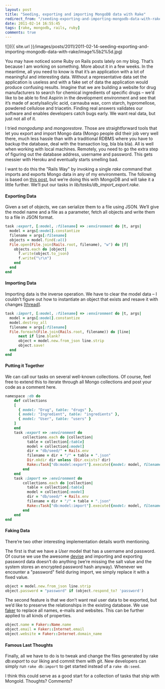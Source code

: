```yaml
---
layout: post
title: "Seeding, exporting and importing MongoDB data with Rake"
redirect_from: "/seeding-exporting-and-importing-mongodb-data-with-rake"
date: 2011-02-14 16:55:45
tags: [rake, mongodb, rails, ruby]
comments: true
---
```

![]({{ site.url }}/images/posts/2011/2011-02-14-seeding-exporting-and-importing-mongodb-data-with-rake/image%5b2%5d.jpg)

You may have noticed some Ruby on Rails posts lately on my blog. That’s because I am working on something. More about it in a few weeks. In the meantime, all you need to know is that it’s an application with a lot of meaningful and interesting data. Without a representative data set the application is useless and with a fake set of data the application would produce confusing results. Imagine that we are building a website for drug manufacturers to search for chemical ingredients of specific drugs – we’d like to be able to find Aspirin in the development environment and see that it’s made of acetylsalicylic acid, carnauba wax, corn starch, hypromellose, powdered cellulose and triacetin. Finding real answers validates our software and enables developers catch bugs early. We want real data, but just not all of it.

I tried _mongodump_ and _mongorestore_. Those are straightforward tools that let you export and import Mongo data (Mongo people did their job very well there, much less hassle than with a traditional RDBMS where you have to backup the database, deal with the transaction log, bla bla bla). All is well when working with local machines. Remotely, you need to go the extra step of figuring out the database address, username and password. This gets messier with Heroku and eventually starts smelling bad.

I want to do this the "Rails Way" by invoking a single _rake_ command that imports and exports Mongo data in any of my environments. The following is based on [this post](http://railsfreak.com/post/481785306/grow-your-app-from-seeds), but we’re doing this with MongoDB and will take it a little further. We’ll put our tasks in _lib/tasks/db_import_export.rake_.

#### Exporting Data

Given a set of objects, we can serialize them to a file using JSON. We’ll give the model name and a file as a parameter, fetch all objects and write them to a file in JSON format.

```ruby
task :export, [:model, :filename] => :environment do |t, args|
  model = args[:model].constantize
  filename = args[:filename]
  objects = model.find(:all)
  File.open(File.join(Rails.root, filename), "w") do |f|
    objects.each do |object|
      f.write(object.to_json)
      f.write("\r\n")
    end
  end
end
```

#### Importing Data

Importing data is the inverse operation. We have to clear the model data – I couldn’t figure out how to instantiate an object that exists and resave it with changes [[thread](http://groups.google.com/group/mongoid/browse_thread/thread/0c28c14d0c1c48cd#)].

```ruby
task :import, [:model, :filename] => :environment do |t, args|
  model = args[:model].constantize
  model.destroy_all
  filename = args[:filename]
  File.foreach(File.join(Rails.root, filename)) do |line|
      next if line.blank?
      object = model.new.from_json line.strip
      object.save!
  end
end
```

#### Putting it Together

We can call our tasks on several well-known collections. Of course, feel free to extend this to iterate through all Mongo collections and post your code as a comment here.

```ruby
namespace :db do
    def collections
    [
      { model: "Drug", table: "drugs" },
      { model: "Ingredient", table: "ingredients" },
      { model: "User", table: "users" }
    ]
    end
    task :export => :environment do
        collections.each do |collection|
          table = collection[:table]
          model = collection[:model]
          dir = "db/seed/" + Rails.env
          filename = dir + "/" + table + ".json"
          Dir.mkdir dir unless (Dir.exists? dir)
          Rake::Task["db:model:export"].execute({model: model, filename: filename})
        end
    end
    task :import => :environment do
        collections.each do |collection|
          table = collection[:table]
          model = collection[:model]
          dir = "db/seed/" + Rails.env
          filename = dir + "/" + table + ".json"
          Rake::Task["db:model:import"].execute({model: model, filename: filename})
        end
    end
end
```

#### Faking Data

There’re two other interesting implementation details worth mentioning.

The first is that we have a _User_ model that has a username and password. Of course we use the awesome [devise](https://github.com/plataformatec/devise) and importing and exporting password data doesn’t do anything (we’re missing the salt value and the system stores an encrypted password hash anyway). Whenever we encounter a "password" field during import, we simply replace it with a fixed value.

```ruby
object = model.new.from_json line.strip
object.password = "password" if (object.respond_to? 'password')
```

The second feature is that we don’t want real user data to be exported, but we’d like to preserve the relationships in the existing database. We use [faker](http://faker.rubyforge.org/) to replace all names, e-mails and websites. This can be further applied to all kinds of properties.

```ruby
object.name = Faker::Name.name
object.email = Faker::Internet.email
object.website = Faker::Internet.domain_name
```

#### Famous Last Thoughts

Finally, all we have to do is to tweak and change the files generated by rake _db:export_ to our liking and commit them with git. New developers can simply run `rake db:import` to get started instead of a `rake db:seed`.

I think this could serve as a good start for a collection of tasks that ship with MongoId. Thoughts? Comments?
